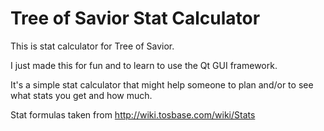 # Tree of Savior Stat Calculator
This is stat calculator for Tree of Savior. 

I just made this for fun and to learn to use the Qt GUI framework.

It's a simple stat calculator that might help someone to plan and/or to see what stats you get and how much.

Stat formulas taken from http://wiki.tosbase.com/wiki/Stats